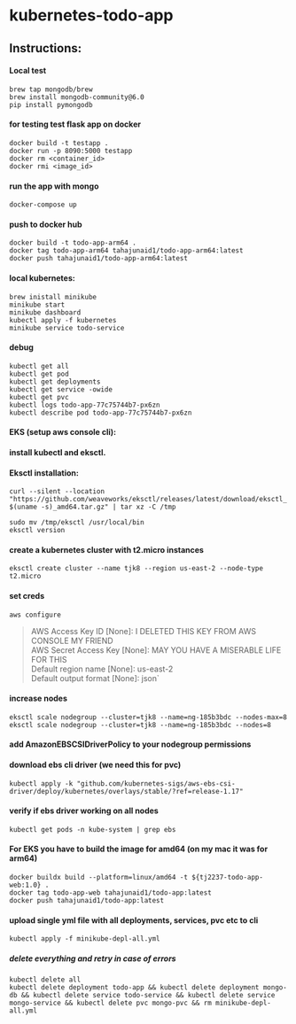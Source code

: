 # kubernetes-todo-app

## Instructions:

#### Local test
`brew tap mongodb/brew`  
`brew install mongodb-community@6.0`  
`pip install pymongodb`  

#### for testing test flask app on docker
`docker build -t testapp .`  
`docker run -p 8090:5000 testapp`  
`docker rm <container_id>`  
`docker rmi <image_id>`  

#### run the app with mongo
`docker-compose up`  

#### push to docker hub
`docker build -t todo-app-arm64 .`  
`docker tag todo-app-arm64 tahajunaid1/todo-app-arm64:latest`  
`docker push tahajunaid1/todo-app-arm64:latest`  


#### local kubernetes:
`brew inistall minikube`  
`minikube start`  
`minikube dashboard`  
`kubectl apply -f kubernetes`  
`minikube service todo-service`  

#### debug
`kubectl get all`  
`kubectl get pod`  
`kubectl get deployments`  
`kubectl get service -owide`  
`kubectl get pvc`  
`kubectl logs todo-app-77c75744b7-px6zn`  
`kubectl describe pod todo-app-77c75744b7-px6zn`  


#### EKS (setup aws console cli):  
#### install kubectl and eksctl. 
#### Eksctl installation:  
`curl --silent --location "https://github.com/weaveworks/eksctl/releases/latest/download/eksctl_$(uname -s)_amd64.tar.gz" | tar xz -C /tmp`  

`sudo mv /tmp/eksctl /usr/local/bin`  
`eksctl version`  
#### create a kubernetes cluster with t2.micro instances  
`eksctl create cluster --name tjk8 --region us-east-2 --node-type t2.micro`   
 


#### set creds
`aws configure`  
> AWS Access Key ID [None]: I DELETED THIS KEY FROM AWS CONSOLE MY FRIEND  
> AWS Secret Access Key [None]: MAY YOU HAVE A MISERABLE LIFE FOR THIS  
> Default region name [None]: us-east-2  
> Default output format [None]: json`  

#### increase nodes
`eksctl scale nodegroup --cluster=tjk8 --name=ng-185b3bdc --nodes-max=8`  
`eksctl scale nodegroup --cluster=tjk8 --name=ng-185b3bdc --nodes=8`  


#### add AmazonEBSCSIDriverPolicy to your nodegroup permissions  

#### download ebs cli driver (we need this for pvc)  
`kubectl apply -k "github.com/kubernetes-sigs/aws-ebs-csi-driver/deploy/kubernetes/overlays/stable/?ref=release-1.17"`  
#### verify if ebs driver working on all nodes  
`kubectl get pods -n kube-system | grep ebs`  
#### For EKS you have to build the image for amd64 (on my mac it was for arm64)  
`docker buildx build --platform=linux/amd64 -t ${tj2237-todo-app-web:1.0} .`  
`docker tag todo-app-web tahajunaid1/todo-app:latest`  
`docker push tahajunaid1/todo-app:latest`   

#### upload single yml file with all deployments, services, pvc etc to cli  
`kubectl apply -f minikube-depl-all.yml`  

##### delete everything and retry in case of errors
`kubectl delete all`  
`kubectl delete deployment todo-app && kubectl delete deployment mongo-db && kubectl delete service todo-service && kubectl delete service mongo-service && kubectl delete pvc mongo-pvc && rm minikube-depl-all.yml`
 
